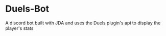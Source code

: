 # Duels-Bot
A discord bot built with JDA and uses the Duels plugin's api to display the player's stats
